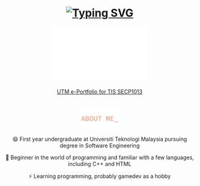 <div id="header" align="center">
  <h1><a href="https://git.io/typing-svg"><img src="https://readme-typing-svg.demolab.com?font=Fira+Code&weight=500&duration=2500&pause=5000&color=EFAA91&center=true&random=false&width=435&lines=Hi%2C+I'm+Ivor+Barrie+Jaffery%F0%9F%91%8B" alt="Typing SVG" /></a></h1>
  <img src="images/ProfileGreeting.gif" width="250">
  <br><br>
  <a href="https://dotrovi.github.io/UTM-e-Portfolio/">UTM e-Portfolio for TIS SECP1013</a>
</div>
<br><br>
<div align="center">
  <img src="images/AboutMeHeader.gif" width="100">
  <p>😄 First year undergraduate at Universiti Teknologi Malaysia pursuing degree in Software Engineering</p>
  <p>🌱 Beginner in the world of programming and familiar with a few languages, including C++ and HTML</p>
  <p>⚡ Learning programming, probably gamedev as a hobby</p>
</div>



<!--
**dotrovi/dotrovi** is a ✨ _special_ ✨ repository because its `README.md` (this file) appears on your GitHub profile.

Here are some ideas to get you started:

- 🔭 I’m currently working on ...
- 🌱 I’m currently learning ...
- 👯 I’m looking to collaborate on ...
- 🤔 I’m looking for help with ...
- 💬 Ask me about ...
- 📫 How to reach me: ...
- 😄 Pronouns: ...
- ⚡ Fun fact: ...
-->


